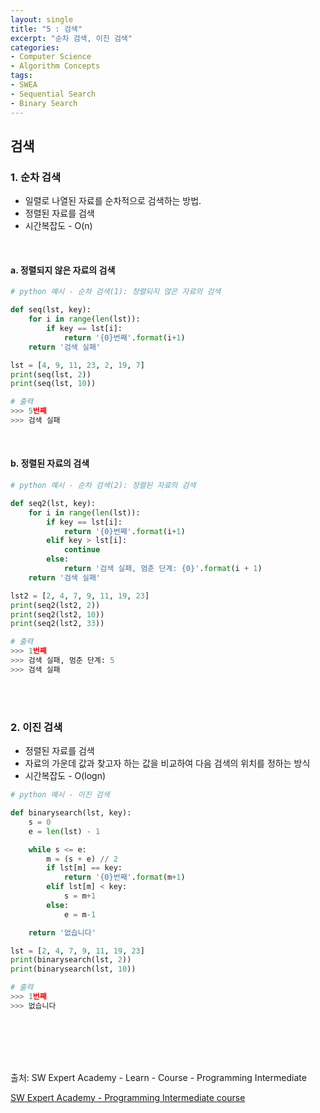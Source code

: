 ```yaml
---
layout: single
title: "5 : 검색"
excerpt: "순차 검색, 이진 검색"
categories: 
- Computer Science
- Algorithm Concepts
tags:
- SWEA
- Sequential Search
- Binary Search
---
```

## 검색

### 1. <strong>순차 검색</strong>

- 일렬로 나열된 자료를 순차적으로 검색하는 방법.
- 정렬된 자료를 검색
- 시간복잡도 - O(n)

<br>

#### a. 정렬되지 않은 자료의 검색

```python
# python 예시 - 순차 검색(1): 정렬되지 않은 자료의 검색

def seq(lst, key):
    for i in range(len(lst)):
        if key == lst[i]:
            return '{0}번째'.format(i+1)
    return '검색 실패'

lst = [4, 9, 11, 23, 2, 19, 7]
print(seq(lst, 2))
print(seq(lst, 10))

# 출력
>>> 5번째
>>> 검색 실패
```

<br>

#### b. 정렬된 자료의 검색

```python
# python 예시 - 순차 검색(2): 정렬된 자료의 검색

def seq2(lst, key):
    for i in range(len(lst)):
        if key == lst[i]:
            return '{0}번째'.format(i+1)
        elif key > lst[i]:
            continue
        else:
            return '검색 실패, 멈춘 단계: {0}'.format(i + 1)
    return '검색 실패'

lst2 = [2, 4, 7, 9, 11, 19, 23]
print(seq2(lst2, 2))
print(seq2(lst2, 10))
print(seq2(lst2, 33))

# 출력
>>> 1번째
>>> 검색 실패, 멈춘 단계: 5
>>> 검색 실패
```

<br>

<br>

### 2. <strong>이진 검색</strong>

- 정렬된 자료를 검색
- 자료의 가운데 값과 찾고자 하는 값을 비교하여 다음 검색의 위치를 정하는 방식
- 시간복잡도 - O(logn)

```python
# python 예시 - 이진 검색

def binarysearch(lst, key):
    s = 0
    e = len(lst) - 1

    while s <= e:
        m = (s + e) // 2
        if lst[m] == key:
            return '{0}번째'.format(m+1)
        elif lst[m] < key:
            s = m+1
        else:
            e = m-1

    return '없습니다'

lst = [2, 4, 7, 9, 11, 19, 23]
print(binarysearch(lst, 2))
print(binarysearch(lst, 10))

# 출력
>>> 1번째
>>> 없습니다
```

<br>

<br>

<br>

<br>

출처: SW Expert Academy - Learn - Course - Programming Intermediate

[SW Expert Academy - Programming Intermediate course](https://swexpertacademy.com/main/learn/course/subjectList.do?courseId=AVuPDN86AAXw5UW6)

